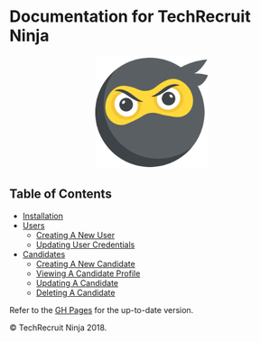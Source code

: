 # Documentation for TechRecruit Ninja
<p align="center"><img src="https://raw.githubusercontent.com/TechRecruitNinja/documentation/master/logo.png" alt="" data-canonical-src="https://raw.githubusercontent.com/TechRecruitNinja/documentation/master/logo.png" width="200" height="200" />
</p>

## Table of Contents
- [Installation](Installation)
- [Users](Users)
    + [Creating A New User](Creating-New-User)
    + [Updating User Credentials](Updating-User-Credentials)
- [Candidates](Candidates)
    + [Creating A New Candidate](Creating-New-Candidate)
    + [Viewing A Candidate Profile](View-Candidate)
    + [Updating A Candidate](Updating-Candidate)
    + [Deleting A Candidate](Deleting-Candidate)

Refer to the [GH Pages](https://techrecruitninja.github.io/documentation/) for the up-to-date version.

© TechRecruit Ninja 2018.